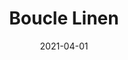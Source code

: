 ---
description: "Width%3A%2054%u201D%20%7C%20Content%3A%2075%25%20Polyester%2C%2015%25%20Viscose%2C%2010%25%20Acrylic%20%7C%20Abrasion%3A%2050%2C000%20Double%20Rubs%20-%20Wyzenbeek%20Method%20%7C%20Repeat%3A%20N/A%20%7C%20Finish%3A%20INCASE%20by%20CRYPTON%20%7C%20Flammability%3A%20NFPA%20260%2C%20UFAC%20Class%201%2C%20CAL%20117%20%7C%20Applications%3A%20Contract%20/%20Hospitality%2C%20Residential%20%7C%20"
tags: 
  - "Lark Fontaine"
  - "Boucle"
  - "Textiles"
image_primary: "img/Boucle_Linen_b2b61732-6b57-4f4e-aac7-6f5b30393ee1_large.jpg"
href: "https://www.larkfontaine.com/collections/textiles/products/boucle-linen-1"
designer: "Lark Fontaine"
title: "Boucle Linen"
category: "Textiles"
subtitle: ""
manufacturer: "Lark Fontaine"
slug: "/manufacturers/lark-fontaine/textiles/lark-fontaine-boucle-linen"
date: "2021-04-01"
---
